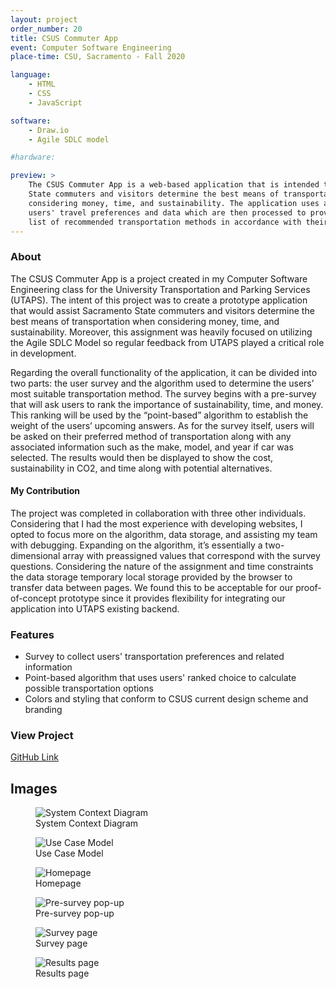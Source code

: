 ```yaml
---
layout: project
order_number: 20
title: CSUS Commuter App
event: Computer Software Engineering
place-time: CSU, Sacramento - Fall 2020

language:
    - HTML
    - CSS
    - JavaScript

software:
    - Draw.io
    - Agile SDLC model

#hardware:

preview: >
    The CSUS Commuter App is a web-based application that is intended to help Sacramento
    State commuters and visitors determine the best means of transportation when
    considering money, time, and sustainability. The application uses a survey to collect
    users' travel preferences and data which are then processed to provide them with a
    list of recommended transportation methods in accordance with their needs and values.
---
```


### About

The CSUS Commuter App is a project created in my Computer Software Engineering class for
the University Transportation and Parking Services (UTAPS). The intent of this project
was to create a prototype application that would assist Sacramento State commuters and
visitors determine the best means of transportation when considering money, time, and
sustainability. Moreover, this assignment was heavily focused on utilizing the Agile SDLC
Model so regular feedback from UTAPS played a critical role in development.

Regarding the overall functionality of the application, it can be divided into two parts:
the user survey and the algorithm used to determine the users’ most suitable transportation
method. The survey begins with a pre-survey that will ask users to rank the importance of
sustainability, time, and money. This ranking will be used by the “point-based” algorithm to
establish the weight of the users’ upcoming answers. As for the survey itself, users will be
asked on their preferred method of transportation along with any associated information such
as the make, model, and year if car was selected. The results would then be displayed to show
the cost, sustainability in CO2, and time along with potential alternatives.


#### My Contribution

The project was completed in collaboration with three other individuals. Considering that I had
the most experience with developing websites, I opted to focus more on the algorithm, data storage,
and assisting my team with debugging. Expanding on the algorithm, it’s essentially a two-dimensional
array with preassigned values that correspond with the survey questions. Considering the nature of the
assignment and time constraints the data storage temporary local storage provided by the browser to
transfer data between pages. We found this to be acceptable for our proof-of-concept prototype since
it provides flexibility for integrating our application into UTAPS existing backend.


### Features

- Survey to collect users' transportation preferences and related information
- Point-based algorithm that uses users' ranked choice to calculate possible transportation options
- Colors and styling that conform to CSUS current design scheme and branding


### View Project
[GitHub Link](https://github.com/AHueya/CSUS-Commuter-App)

<!--more-->

## Images

<figure>
    <img src="..\assets\images\projects\CSUS_Commuter_App\01.jpg" alt="System Context Diagram">
    <figcaption>System Context Diagram</figcaption>
</figure>

<figure>
    <img src="..\assets\images\projects\CSUS_Commuter_App\02.jpg" alt="Use Case Model">
    <figcaption>Use Case Model</figcaption>
</figure>

<figure>
    <img src="..\assets\images\projects\CSUS_Commuter_App\03.jpg" alt="Homepage">
    <figcaption>Homepage</figcaption>
</figure>

<figure>
    <img src="..\assets\images\projects\CSUS_Commuter_App\04.jpg" alt="Pre-survey pop-up">
    <figcaption>Pre-survey pop-up</figcaption>
</figure>

<figure>
    <img src="..\assets\images\projects\CSUS_Commuter_App\05.jpg" alt="Survey page">
    <figcaption>Survey page</figcaption>
</figure>

<figure>
    <img src="..\assets\images\projects\CSUS_Commuter_App\06.jpg" alt="Results page">
    <figcaption>Results page</figcaption>
</figure>

